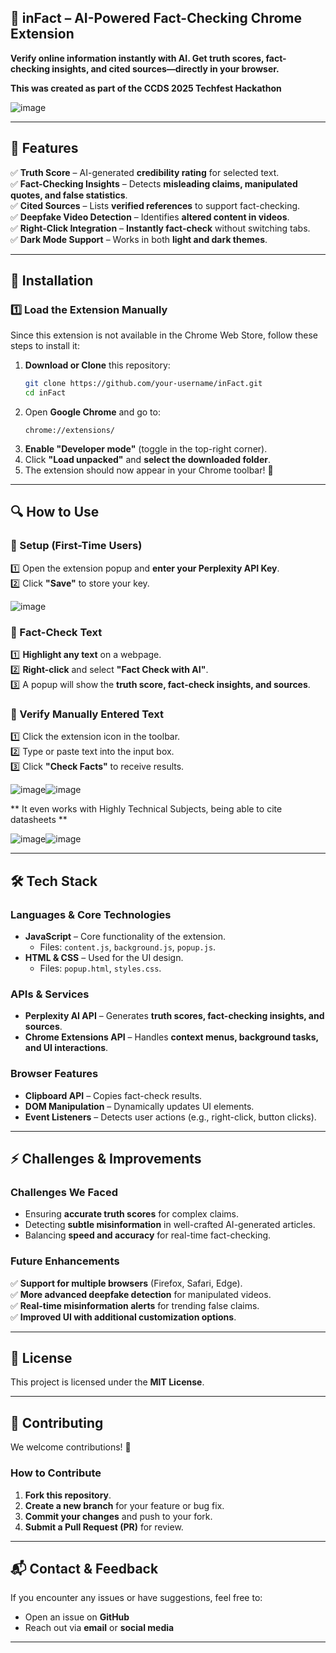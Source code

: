 ## **📰 inFact – AI-Powered Fact-Checking Chrome Extension**  

**Verify online information instantly with AI. Get truth scores, fact-checking insights, and cited sources—directly in your browser.**

**This was created as part of the CCDS 2025 Techfest Hackathon**

![image](https://github.com/user-attachments/assets/c5b42927-3357-4f85-8ce0-2120d41e8389)


---

## **📌 Features**  
✅ **Truth Score** – AI-generated **credibility rating** for selected text.  
✅ **Fact-Checking Insights** – Detects **misleading claims, manipulated quotes, and false statistics**.  
✅ **Cited Sources** – Lists **verified references** to support fact-checking.  
✅ **Deepfake Video Detection** – Identifies **altered content in videos**.  
✅ **Right-Click Integration** – **Instantly fact-check** without switching tabs.  
✅ **Dark Mode Support** – Works in both **light and dark themes**.  

---

## **🚀 Installation**  

### **1️⃣ Load the Extension Manually**  
Since this extension is not available in the Chrome Web Store, follow these steps to install it:  

1. **Download or Clone** this repository:  
   ```bash
   git clone https://github.com/your-username/inFact.git
   cd inFact
   ```  
2. Open **Google Chrome** and go to:  
   ```
   chrome://extensions/
   ```  
3. **Enable "Developer mode"** (toggle in the top-right corner).  
4. Click **"Load unpacked"** and **select the downloaded folder**.  
5. The extension should now appear in your Chrome toolbar! 🎉  

---

## **🔍 How to Use**  

### **🔹 Setup (First-Time Users)**  
1️⃣ Open the extension popup and **enter your Perplexity API Key**.  
2️⃣ Click **"Save"** to store your key.  

![image](https://github.com/user-attachments/assets/e0ae18da-b829-41b4-a8ad-cc2bd1c7e535)


### **🔹 Fact-Check Text**  
1️⃣ **Highlight any text** on a webpage.  
2️⃣ **Right-click** and select **"Fact Check with AI"**.  
3️⃣ A popup will show the **truth score, fact-check insights, and sources**.  

### **🔹 Verify Manually Entered Text**  
1️⃣ Click the extension icon in the toolbar.  
2️⃣ Type or paste text into the input box.  
3️⃣ Click **"Check Facts"** to receive results.  



![image](https://github.com/user-attachments/assets/af02a3a0-ca2f-4d47-a2c6-2b4f5fd29e6d)![image](https://github.com/user-attachments/assets/b261825e-149f-4b1a-95be-0db92c18d66f)

** It even works with Highly Technical Subjects, being able to cite datasheets ** 

![image](https://github.com/user-attachments/assets/513e7c47-932a-426e-bde5-dc7ca6e47f11)![image](https://github.com/user-attachments/assets/b186af67-d14c-438e-a577-076aaf83ba4b)




---

## **🛠️ Tech Stack**  

### **Languages & Core Technologies**  
- **JavaScript** – Core functionality of the extension.  
  - Files: `content.js`, `background.js`, `popup.js`.  
- **HTML & CSS** – Used for the UI design.  
  - Files: `popup.html`, `styles.css`.  

### **APIs & Services**  
- **Perplexity AI API** – Generates **truth scores, fact-checking insights, and sources**.  
- **Chrome Extensions API** – Handles **context menus, background tasks, and UI interactions**.  

### **Browser Features**  
- **Clipboard API** – Copies fact-check results.  
- **DOM Manipulation** – Dynamically updates UI elements.  
- **Event Listeners** – Detects user actions (e.g., right-click, button clicks).  

---

## **⚡ Challenges & Improvements**  
### **Challenges We Faced**  
- Ensuring **accurate truth scores** for complex claims.  
- Detecting **subtle misinformation** in well-crafted AI-generated articles.  
- Balancing **speed and accuracy** for real-time fact-checking.  

### **Future Enhancements**  
✅ **Support for multiple browsers** (Firefox, Safari, Edge).  
✅ **More advanced deepfake detection** for manipulated videos.  
✅ **Real-time misinformation alerts** for trending false claims.  
✅ **Improved UI with additional customization options**.  

---

## **📜 License**  
This project is licensed under the **MIT License**.  

---

## **📢 Contributing**  
We welcome contributions! 🚀  

### **How to Contribute**  
1. **Fork this repository**.  
2. **Create a new branch** for your feature or bug fix.  
3. **Commit your changes** and push to your fork.  
4. **Submit a Pull Request (PR)** for review.  

---

## **📬 Contact & Feedback**  
If you encounter any issues or have suggestions, feel free to:  
- Open an issue on **GitHub**  
- Reach out via **email** or **social media**  

---

